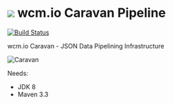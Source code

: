 <img src="http://wcm.io/images/favicon-16@2x.png"/> wcm.io Caravan Pipeline
======
[![Build Status](https://travis-ci.org/wcm-io-caravan/caravan-pipeline.png?branch=develop)](https://travis-ci.org/wcm-io-caravan/caravan-pipeline)

wcm.io Caravan - JSON Data Pipelining Infrastructure

![Caravan](https://github.com/wcm-io-caravan/caravan-tooling/blob/master/public_site/src/site/resources/images/caravan.gif)

Needs:
- JDK 8
- Maven 3.3
